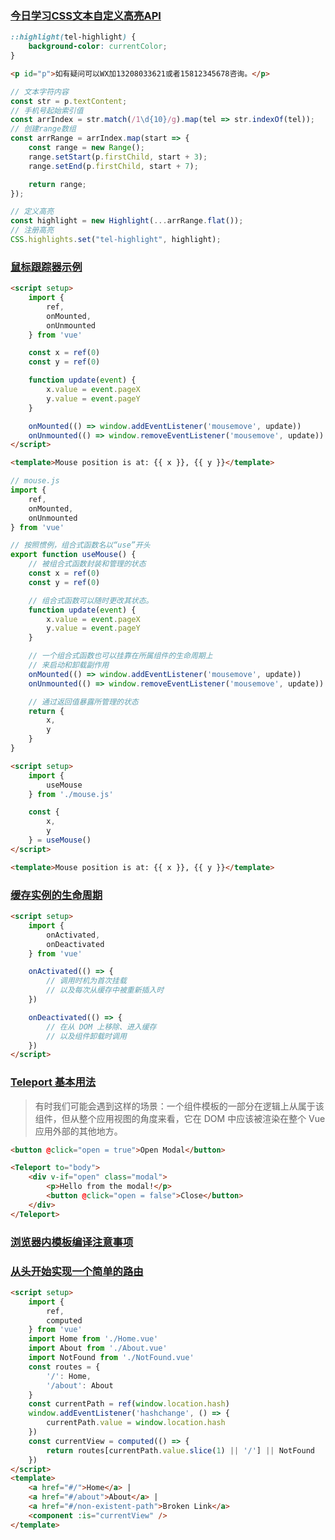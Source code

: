 ### [今日学习CSS文本自定义高亮API](https://www.zhangxinxu.com/wordpress/2024/07/css-custom-highlight-api/)

```css
::highlight(tel-highlight) {
    background-color: currentColor;
}
```

```html
<p id="p">如有疑问可以WX加13208033621或者15812345678咨询。</p>
```

```js
// 文本字符内容
const str = p.textContent;
// 手机号起始索引值
const arrIndex = str.match(/1\d{10}/g).map(tel => str.indexOf(tel));
// 创建range数组
const arrRange = arrIndex.map(start => {
    const range = new Range();
    range.setStart(p.firstChild, start + 3);
    range.setEnd(p.firstChild, start + 7);

    return range;
});

// 定义高亮
const highlight = new Highlight(...arrRange.flat());
// 注册高亮
CSS.highlights.set("tel-highlight", highlight);
```

### [鼠标跟踪器示例](https://cn.vuejs.org/guide/reusability/composables.html#mouse-tracker-example)

```html
<script setup>
    import {
        ref,
        onMounted,
        onUnmounted
    } from 'vue'

    const x = ref(0)
    const y = ref(0)

    function update(event) {
        x.value = event.pageX
        y.value = event.pageY
    }

    onMounted(() => window.addEventListener('mousemove', update))
    onUnmounted(() => window.removeEventListener('mousemove', update))
</script>

<template>Mouse position is at: {{ x }}, {{ y }}</template>
```

```js
// mouse.js
import {
    ref,
    onMounted,
    onUnmounted
} from 'vue'

// 按照惯例，组合式函数名以“use”开头
export function useMouse() {
    // 被组合式函数封装和管理的状态
    const x = ref(0)
    const y = ref(0)

    // 组合式函数可以随时更改其状态。
    function update(event) {
        x.value = event.pageX
        y.value = event.pageY
    }

    // 一个组合式函数也可以挂靠在所属组件的生命周期上
    // 来启动和卸载副作用
    onMounted(() => window.addEventListener('mousemove', update))
    onUnmounted(() => window.removeEventListener('mousemove', update))

    // 通过返回值暴露所管理的状态
    return {
        x,
        y
    }
}
```

```html
<script setup>
    import {
        useMouse
    } from './mouse.js'

    const {
        x,
        y
    } = useMouse()
</script>

<template>Mouse position is at: {{ x }}, {{ y }}</template>
```

### [缓存实例的生命周期](https://cn.vuejs.org/guide/built-ins/keep-alive.html#lifecycle-of-cached-instance)

```html
<script setup>
    import {
        onActivated,
        onDeactivated
    } from 'vue'

    onActivated(() => {
        // 调用时机为首次挂载
        // 以及每次从缓存中被重新插入时
    })

    onDeactivated(() => {
        // 在从 DOM 上移除、进入缓存
        // 以及组件卸载时调用
    })
</script>
```

### [Teleport 基本用法](https://cn.vuejs.org/guide/built-ins/teleport.html#basic-usage)

> 有时我们可能会遇到这样的场景：一个组件模板的一部分在逻辑上从属于该组件，但从整个应用视图的角度来看，它在 DOM 中应该被渲染在整个 Vue 应用外部的其他地方。

```html
<button @click="open = true">Open Modal</button>

<Teleport to="body">
    <div v-if="open" class="modal">
        <p>Hello from the modal!</p>
        <button @click="open = false">Close</button>
    </div>
</Teleport>
```

### [浏览器内模板编译注意事项](https://cn.vuejs.org/guide/scaling-up/tooling.html#note-on-in-browser-template-compilation)

### [从头开始实现一个简单的路由](https://cn.vuejs.org/guide/scaling-up/routing.html#simple-routing-from-scratch)

```html
<script setup>
    import {
        ref,
        computed
    } from 'vue'
    import Home from './Home.vue'
    import About from './About.vue'
    import NotFound from './NotFound.vue'
    const routes = {
        '/': Home,
        '/about': About
    }
    const currentPath = ref(window.location.hash)
    window.addEventListener('hashchange', () => {
        currentPath.value = window.location.hash
    })
    const currentView = computed(() => {
        return routes[currentPath.value.slice(1) || '/'] || NotFound
    })
</script>
<template>
    <a href="#/">Home</a> |
    <a href="#/about">About</a> |
    <a href="#/non-existent-path">Broken Link</a>
    <component :is="currentView" />
</template>
```
